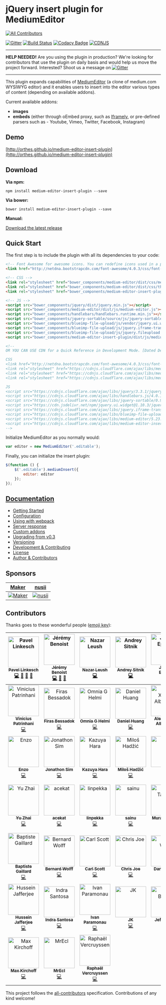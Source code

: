 # jQuery insert plugin for MediumEditor
[![All Contributors](https://img.shields.io/badge/all_contributors-45-orange.svg?style=flat-square)](#contributors)

[![Gitter](https://badges.gitter.im/Join%20Chat.svg)](https://gitter.im/orthes/medium-editor-insert-plugin?utm_source=badge&utm_medium=badge&utm_campaign=pr-badge)
[![Build Status](https://travis-ci.org/orthes/medium-editor-insert-plugin.svg?branch=master)](https://travis-ci.org/orthes/medium-editor-insert-plugin)
[![Codacy Badge](https://api.codacy.com/project/badge/Grade/1f8565ed2e554e4fa952ec4da6a2080b)](https://www.codacy.com/app/orthes_3082/medium-editor-insert-plugin?utm_source=github.com&amp;utm_medium=referral&amp;utm_content=orthes/medium-editor-insert-plugin&amp;utm_campaign=Badge_Grade)
[![CDNJS](https://img.shields.io/cdnjs/v/medium-editor-insert-plugin.svg)](https://cdnjs.com/libraries/medium-editor-insert-plugin)

---

**HELP NEEDED!** Are you using the plugin in production? We're looking for contributors that use the plugin on daily basis and would help us move the project forward. Interested? Shoot us a message on [![Gitter](https://badges.gitter.im/Join%20Chat.svg)](https://gitter.im/orthes/medium-editor-insert-plugin?utm_source=badge&utm_medium=badge&utm_campaign=pr-badge)

---

This plugin expands capabilities of [MediumEditor](https://github.com/yabwe/medium-editor) (a clone of medium.com WYSIWYG editor) and it enables users to insert into the editor various types of content (depending on available addons).

Current available addons:

- **images**
- **embeds** (either through oEmbed proxy, such as [Iframely](https://iframely.com/), or pre-defined parsers such as - Youtube, Vimeo, Twitter, Facebook, Instagram)


## Demo

[http://orthes.github.io/medium-editor-insert-plugin](http://orthes.github.io/medium-editor-insert-plugin)


## Download

**Via npm:**

`npm install medium-editor-insert-plugin --save`

**Via bower:**

`bower install medium-editor-insert-plugin --save`

**Manual:**

[Download the latest release](https://github.com/orthes/medium-editor-insert-plugin/releases)


## Quick Start

The first step is to include the plugin with all its dependencies to your code:

```html
<!-- Font Awesome for awesome icons. You can redefine icons used in a plugin configuration -->
<link href="http://netdna.bootstrapcdn.com/font-awesome/4.0.3/css/font-awesome.css" rel="stylesheet">

<!-- CSS -->
<link rel="stylesheet" href="bower_components/medium-editor/dist/css/medium-editor.min.css">
<link rel="stylesheet" href="bower_components/medium-editor/dist/css/themes/default.css">
<link rel="stylesheet" href="bower_components/medium-editor-insert-plugin/dist/css/medium-editor-insert-plugin.min.css">

<!-- JS -->
<script src="bower_components/jquery/dist/jquery.min.js"></script>
<script src="bower_components/medium-editor/dist/js/medium-editor.js"></script>
<script src="bower_components/handlebars/handlebars.runtime.min.js"></script>
<script src="bower_components/jquery-sortable/source/js/jquery-sortable-min.js"></script>
<script src="bower_components/blueimp-file-upload/js/vendor/jquery.ui.widget.js"></script>
<script src="bower_components/blueimp-file-upload/js/jquery.iframe-transport.js"></script>
<script src="bower_components/blueimp-file-upload/js/jquery.fileupload.js"></script>
<script src="bower_components/medium-editor-insert-plugin/dist/js/medium-editor-insert-plugin.min.js"></script>

<!-- 
OR YOU CAN USE CDN for a Quick Reference in Development Mode. [Dated Dec-2018 Latest Version] Recommented latest verions as moves on!

CSS 
<link href="http://netdna.bootstrapcdn.com/font-awesome/4.0.3/css/font-awesome.css" rel="stylesheet">
<link rel="stylesheet" href="https://cdnjs.cloudflare.com/ajax/libs/medium-editor-insert-plugin/2.5.0/css/medium-editor-insert-plugin-frontend.min.css" />
<link rel="stylesheet" href="https://cdnjs.cloudflare.com/ajax/libs/medium-editor-insert-plugin/2.5.0/css/medium-editor-insert-plugin.min.css" />
<link rel="stylesheet" href="https://cdnjs.cloudflare.com/ajax/libs/medium-editor/5.23.3/css/medium-editor.min.css" />

JS
<script src="https://cdnjs.cloudflare.com/ajax/libs/jquery/3.3.1/jquery.min.js"></script>
<script src="https://cdnjs.cloudflare.com/ajax/libs/handlebars.js/4.0.12/handlebars.runtime.min.js"></script>
<script src="https://cdnjs.cloudflare.com/ajax/libs/jquery-sortable/0.9.13/jquery-sortable-min.js"></script>
<script src="https://cdn.jsdelivr.net/npm/jquery.ui.widget@1.10.3/jquery.ui.widget.js"></script>
<script src="https://cdnjs.cloudflare.com/ajax/libs/jquery.iframe-transport/1.0.1/jquery.iframe-transport.min.js"></script>
<script src="https://cdnjs.cloudflare.com/ajax/libs/blueimp-file-upload/9.28.0/js/jquery.fileupload.min.js"></script>
<script src="https://cdnjs.cloudflare.com/ajax/libs/medium-editor/5.23.3/js/medium-editor.min.js"></script>
<script src="https://cdnjs.cloudflare.com/ajax/libs/medium-editor-insert-plugin/2.5.0/js/medium-editor-insert-plugin.min.js"></script>
-->

```



Initialize MediumEditor as you normally would:

```javascript
var editor = new MediumEditor('.editable');
```

Finally, you can initialize the insert plugin:

```javascript
$(function () {
    $('.editable').mediumInsert({
        editor: editor
    });
});
```

## [Documentation](https://github.com/orthes/medium-editor-insert-plugin/wiki)

- [Getting Started](https://github.com/orthes/medium-editor-insert-plugin/wiki/v2.x-Getting-Started)
- [Configuration](https://github.com/orthes/medium-editor-insert-plugin/wiki/v2.x-Configuration)
- [Using with webpack](https://github.com/orthes/medium-editor-insert-plugin/wiki/v2.x-Using-with-webpack)
- [Server response](https://github.com/orthes/medium-editor-insert-plugin/wiki/v2.x-Server-response)
- [Custom addons](https://github.com/orthes/medium-editor-insert-plugin/wiki/v2.x-Custom-addons)
- [Upgrading from v0.3](https://github.com/orthes/medium-editor-insert-plugin/wiki/v2.x-Upgrading-from-v0.3)
- [Versioning](https://github.com/orthes/medium-editor-insert-plugin/wiki/Versioning)
- [Development & Contributing](https://github.com/orthes/medium-editor-insert-plugin/wiki/Development-&-Contributing)
- [License](https://github.com/orthes/medium-editor-insert-plugin/wiki/License)
- [Author & Contributors](https://github.com/orthes/medium-editor-insert-plugin/wiki/Author-&-Contributors)


## Sponsors

[Maker](https://maker.me) | [nusii](https://nusii.com)
----- | -----
[![Maker](http://i.imgur.com/8t8wsM8.png)](https://maker.me) | [![nusii](http://i.imgur.com/tvdJ249.png)](https://nusii.com)

## Contributors

Thanks goes to these wonderful people ([emoji key](https://github.com/all-contributors/all-contributors#emoji-key)):

<!-- ALL-CONTRIBUTORS-LIST:START - Do not remove or modify this section -->
<!-- prettier-ignore -->
| [<img src="https://avatars2.githubusercontent.com/u/312938?v=4" width="100px;" alt="Pavel Linkesch"/><br /><sub><b>Pavel Linkesch</b></sub>](http://linkesch.com)<br />[💻](https://github.com/orthes/medium-editor-insert-plugin/commits?author=orthes "Code") [📖](https://github.com/orthes/medium-editor-insert-plugin/commits?author=orthes "Documentation") [🚧](#maintenance-orthes "Maintenance") [👀](#review-orthes "Reviewed Pull Requests") | [<img src="https://avatars2.githubusercontent.com/u/62333?v=4" width="100px;" alt="Jérémy Benoist"/><br /><sub><b>Jérémy Benoist</b></sub>](http://www.j0k3r.net)<br />[💻](https://github.com/orthes/medium-editor-insert-plugin/commits?author=j0k3r "Code") [🚧](#maintenance-j0k3r "Maintenance") [👀](#review-j0k3r "Reviewed Pull Requests") | [<img src="https://avatars3.githubusercontent.com/u/39333?v=4" width="100px;" alt="Nazar Leush"/><br /><sub><b>Nazar Leush</b></sub>](https://github.com/nleush)<br />[💻](https://github.com/orthes/medium-editor-insert-plugin/commits?author=nleush "Code") | [<img src="https://avatars1.githubusercontent.com/u/19343?v=4" width="100px;" alt="Andrey Sitnik"/><br /><sub><b>Andrey Sitnik</b></sub>](http://twitter.com/sitnikcode)<br />[💻](https://github.com/orthes/medium-editor-insert-plugin/commits?author=ai "Code") | [<img src="https://avatars1.githubusercontent.com/u/79373?v=4" width="100px;" alt="Jeremy Epstein"/><br /><sub><b>Jeremy Epstein</b></sub>](http://greenash.net.au/)<br />[💻](https://github.com/orthes/medium-editor-insert-plugin/commits?author=Jaza "Code") | [<img src="https://avatars2.githubusercontent.com/u/1228229?v=4" width="100px;" alt="Hikaru Tooyama"/><br /><sub><b>Hikaru Tooyama</b></sub>](https://github.com/vexus2)<br />[💻](https://github.com/orthes/medium-editor-insert-plugin/commits?author=vexus2 "Code") | [<img src="https://avatars2.githubusercontent.com/u/594298?v=4" width="100px;" alt="Alexandr Subbotin"/><br /><sub><b>Alexandr Subbotin</b></sub>](https://twitter.com/asubbotin)<br />[💻](https://github.com/orthes/medium-editor-insert-plugin/commits?author=KELiON "Code") |
| :---: | :---: | :---: | :---: | :---: | :---: | :---: |
| [<img src="https://avatars3.githubusercontent.com/u/5272569?v=4" width="100px;" alt="Vinicius Patrinhani"/><br /><sub><b>Vinicius Patrinhani</b></sub>](https://github.com/patrinhani-ciandt)<br />[💻](https://github.com/orthes/medium-editor-insert-plugin/commits?author=patrinhani-ciandt "Code") | [<img src="https://avatars2.githubusercontent.com/u/1790778?v=4" width="100px;" alt="Firas Bessadok"/><br /><sub><b>Firas Bessadok</b></sub>](http://firas.bessadok.com)<br />[💻](https://github.com/orthes/medium-editor-insert-plugin/commits?author=fbessadok "Code") | [<img src="https://avatars2.githubusercontent.com/u/1101183?v=4" width="100px;" alt="Omnia G Helmi"/><br /><sub><b>Omnia G Helmi</b></sub>](http://omniagm.github.io/)<br />[💻](https://github.com/orthes/medium-editor-insert-plugin/commits?author=OmniaGM "Code") | [<img src="https://avatars2.githubusercontent.com/u/4083642?v=4" width="100px;" alt="Daniel Huang"/><br /><sub><b>Daniel Huang</b></sub>](https://github.com/daniel-huang)<br />[💻](https://github.com/orthes/medium-editor-insert-plugin/commits?author=daniel-huang "Code") | [<img src="https://avatars2.githubusercontent.com/u/610268?v=4" width="100px;" alt="Alex Xandra Albert Sim"/><br /><sub><b>Alex Xandra Albert Sim</b></sub>](https://bertzzie.com)<br />[💻](https://github.com/orthes/medium-editor-insert-plugin/commits?author=bertzzie "Code") | [<img src="https://avatars3.githubusercontent.com/u/1891369?v=4" width="100px;" alt="Brandon Renfrow"/><br /><sub><b>Brandon Renfrow</b></sub>](https://github.com/brenfrow)<br />[💻](https://github.com/orthes/medium-editor-insert-plugin/commits?author=brenfrow "Code") | [<img src="https://avatars3.githubusercontent.com/u/5192706?v=4" width="100px;" alt="BurnHavoc"/><br /><sub><b>BurnHavoc</b></sub>](https://github.com/BurnHavoc)<br />[💻](https://github.com/orthes/medium-editor-insert-plugin/commits?author=BurnHavoc "Code") |
| [<img src="https://avatars2.githubusercontent.com/u/431361?v=4" width="100px;" alt="Enzo"/><br /><sub><b>Enzo</b></sub>](http://enzoz.me/)<br />[💻](https://github.com/orthes/medium-editor-insert-plugin/commits?author=enzoz "Code") | [<img src="https://avatars0.githubusercontent.com/u/883073?v=4" width="100px;" alt="Jonathon Sim"/><br /><sub><b>Jonathon Sim</b></sub>](http://idealstack.io)<br />[💻](https://github.com/orthes/medium-editor-insert-plugin/commits?author=jonathonsim "Code") | [<img src="https://avatars1.githubusercontent.com/u/8471513?v=4" width="100px;" alt="Kazuya Hara"/><br /><sub><b>Kazuya Hara</b></sub>](https://kazuyahara.com)<br />[💻](https://github.com/orthes/medium-editor-insert-plugin/commits?author=KazuyaHara "Code") | [<img src="https://avatars2.githubusercontent.com/u/93555?v=4" width="100px;" alt="Miloš Hadžić"/><br /><sub><b>Miloš Hadžić</b></sub>](https://rightfold.io)<br />[💻](https://github.com/orthes/medium-editor-insert-plugin/commits?author=miloshadzic "Code") | [<img src="https://avatars3.githubusercontent.com/u/1642674?v=4" width="100px;" alt="Siron"/><br /><sub><b>Siron</b></sub>](https://github.com/Siron)<br />[💻](https://github.com/orthes/medium-editor-insert-plugin/commits?author=Siron "Code") | [<img src="https://avatars3.githubusercontent.com/u/1270102?v=4" width="100px;" alt="Sam Auciello"/><br /><sub><b>Sam Auciello</b></sub>](http://antha.site)<br />[💻](https://github.com/orthes/medium-editor-insert-plugin/commits?author=olleicua "Code") | [<img src="https://avatars0.githubusercontent.com/u/28541?v=4" width="100px;" alt="Sean Cashin"/><br /><sub><b>Sean Cashin</b></sub>](https://github.com/scashin133)<br />[💻](https://github.com/orthes/medium-editor-insert-plugin/commits?author=scashin133 "Code") |
| [<img src="https://avatars0.githubusercontent.com/u/1086365?v=4" width="100px;" alt="Yu Zhai"/><br /><sub><b>Yu Zhai</b></sub>](https://github.com/jackyzhai)<br />[💻](https://github.com/orthes/medium-editor-insert-plugin/commits?author=jackyzhai "Code") | [<img src="https://avatars0.githubusercontent.com/u/1449414?v=4" width="100px;" alt="acekat"/><br /><sub><b>acekat</b></sub>](https://github.com/acekat)<br />[💻](https://github.com/orthes/medium-editor-insert-plugin/commits?author=acekat "Code") | [<img src="https://avatars1.githubusercontent.com/u/18568266?v=4" width="100px;" alt="linpekka"/><br /><sub><b>linpekka</b></sub>](https://github.com/linpekka)<br />[💻](https://github.com/orthes/medium-editor-insert-plugin/commits?author=linpekka "Code") | [<img src="https://avatars0.githubusercontent.com/u/12888685?v=4" width="100px;" alt="sainu"/><br /><sub><b>sainu</b></sub>](http://sa-inu.com/)<br />[💻](https://github.com/orthes/medium-editor-insert-plugin/commits?author=sainuio "Code") | [<img src="https://avatars3.githubusercontent.com/u/1642706?v=4" width="100px;" alt="Murat Tasarsu"/><br /><sub><b>Murat Tasarsu</b></sub>](http://medya-t.com)<br />[💻](https://github.com/orthes/medium-editor-insert-plugin/commits?author=tasarsu "Code") | [<img src="https://avatars1.githubusercontent.com/u/1912864?v=4" width="100px;" alt="Anil Kumar Maurya"/><br /><sub><b>Anil Kumar Maurya</b></sub>](http://anilmaurya.herokuapp.com)<br />[💻](https://github.com/orthes/medium-editor-insert-plugin/commits?author=anilmaurya "Code") | [<img src="https://avatars3.githubusercontent.com/u/8297414?v=4" width="100px;" alt="Artem Shevtsov"/><br /><sub><b>Artem Shevtsov</b></sub>](https://github.com/artshevtsov)<br />[💻](https://github.com/orthes/medium-editor-insert-plugin/commits?author=artshevtsov "Code") |
| [<img src="https://avatars0.githubusercontent.com/u/1327782?v=4" width="100px;" alt="Baptiste Gaillard"/><br /><sub><b>Baptiste Gaillard</b></sub>](https://github.com/bgaillard)<br />[💻](https://github.com/orthes/medium-editor-insert-plugin/commits?author=bgaillard "Code") | [<img src="https://avatars3.githubusercontent.com/u/2744510?v=4" width="100px;" alt="Bernard Wolff"/><br /><sub><b>Bernard Wolff</b></sub>](https://github.com/bernardwolff)<br />[💻](https://github.com/orthes/medium-editor-insert-plugin/commits?author=bernardwolff "Code") | [<img src="https://avatars0.githubusercontent.com/u/1719249?v=4" width="100px;" alt="Carl Scott"/><br /><sub><b>Carl Scott</b></sub>](http://gogocarl.blogspot.com)<br />[💻](https://github.com/orthes/medium-editor-insert-plugin/commits?author=GoGoCarl "Code") | [<img src="https://avatars0.githubusercontent.com/u/1064889?v=4" width="100px;" alt="Chris Joe"/><br /><sub><b>Chris Joe</b></sub>](https://github.com/flamerohr)<br />[💻](https://github.com/orthes/medium-editor-insert-plugin/commits?author=flamerohr "Code") | [<img src="https://avatars1.githubusercontent.com/u/13829339?v=4" width="100px;" alt="Daniel Wang"/><br /><sub><b>Daniel Wang</b></sub>](https://github.com/pvnr0082t)<br />[💻](https://github.com/orthes/medium-editor-insert-plugin/commits?author=pvnr0082t "Code") | [<img src="https://avatars0.githubusercontent.com/u/968252?v=4" width="100px;" alt="Derrek Bertrand"/><br /><sub><b>Derrek Bertrand</b></sub>](http://derrekbertrand.com/)<br />[💻](https://github.com/orthes/medium-editor-insert-plugin/commits?author=derrekbertrand "Code") | [<img src="https://avatars2.githubusercontent.com/u/1485056?v=4" width="100px;" alt="Gabi Maeztu"/><br /><sub><b>Gabi Maeztu</b></sub>](http://merqur.io)<br />[💻](https://github.com/orthes/medium-editor-insert-plugin/commits?author=merqurio "Code") |
| [<img src="https://avatars1.githubusercontent.com/u/882228?v=4" width="100px;" alt="Hussein Jafferjee"/><br /><sub><b>Hussein Jafferjee</b></sub>](http://inssein.com)<br />[💻](https://github.com/orthes/medium-editor-insert-plugin/commits?author=inssein "Code") | [<img src="https://avatars0.githubusercontent.com/u/433501?v=4" width="100px;" alt="Indra Santosa"/><br /><sub><b>Indra Santosa</b></sub>](http://indrasantosa.com)<br />[💻](https://github.com/orthes/medium-editor-insert-plugin/commits?author=indrasantosa "Code") | [<img src="https://avatars0.githubusercontent.com/u/28841?v=4" width="100px;" alt="Ivan Paramonau"/><br /><sub><b>Ivan Paramonau</b></sub>](http://twitter.com/iparamonau)<br />[💻](https://github.com/orthes/medium-editor-insert-plugin/commits?author=iparamonau "Code") | [<img src="https://avatars3.githubusercontent.com/u/19725964?v=4" width="100px;" alt="JK"/><br /><sub><b>JK</b></sub>](http://jerinisready.wordpress.com)<br />[💻](https://github.com/orthes/medium-editor-insert-plugin/commits?author=jerinisready "Code") | [<img src="https://avatars0.githubusercontent.com/u/1831399?v=4" width="100px;" alt="Jeff Bellsey"/><br /><sub><b>Jeff Bellsey</b></sub>](http://futureground.net)<br />[💻](https://github.com/orthes/medium-editor-insert-plugin/commits?author=jbellsey "Code") | [<img src="https://avatars0.githubusercontent.com/u/55442?v=4" width="100px;" alt="Kenzo Okamura"/><br /><sub><b>Kenzo Okamura</b></sub>](http://blog.oznek.com.br)<br />[💻](https://github.com/orthes/medium-editor-insert-plugin/commits?author=oznek "Code") | [<img src="https://avatars3.githubusercontent.com/u/366564?v=4" width="100px;" alt="Matei Dorobantu"/><br /><sub><b>Matei Dorobantu</b></sub>](http://matei.dorobantu.me)<br />[💻](https://github.com/orthes/medium-editor-insert-plugin/commits?author=mateid "Code") |
| [<img src="https://avatars1.githubusercontent.com/u/714146?v=4" width="100px;" alt="Max Kirchoff"/><br /><sub><b>Max Kirchoff</b></sub>](http://www.maxisnow.com)<br />[💻](https://github.com/orthes/medium-editor-insert-plugin/commits?author=maxkirchoff "Code") | [<img src="https://avatars0.githubusercontent.com/u/8791672?v=4" width="100px;" alt="MrEcl"/><br /><sub><b>MrEcl</b></sub>](https://github.com/MrEcl)<br />[💻](https://github.com/orthes/medium-editor-insert-plugin/commits?author=MrEcl "Code") | [<img src="https://avatars1.githubusercontent.com/u/2808250?v=4" width="100px;" alt="Raphaël Vercruyssen"/><br /><sub><b>Raphaël Vercruyssen</b></sub>](https://github.com/RifRaf44)<br />[💻](https://github.com/orthes/medium-editor-insert-plugin/commits?author=RifRaf44 "Code") |
<!-- ALL-CONTRIBUTORS-LIST:END -->

This project follows the [all-contributors](https://github.com/all-contributors/all-contributors) specification. Contributions of any kind welcome!